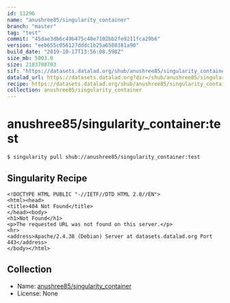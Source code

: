 ```yaml
---
id: 11296
name: "anushree85/singularity_container"
branch: "master"
tag: "test"
commit: "45dae3db6c49b475c40e7102bb2fe9211fca29b6"
version: "eeb655c056127dddc1b25a6588381a90"
build_date: "2019-10-17T13:56:08.598Z"
size_mb: 5003.0
size: 2183708703
sif: "https://datasets.datalad.org/shub/anushree85/singularity_container/test/2019-10-17-45dae3db-eeb655c0/eeb655c056127dddc1b25a6588381a90.sif"
datalad_url: https://datasets.datalad.org?dir=/shub/anushree85/singularity_container/test/2019-10-17-45dae3db-eeb655c0/
recipe: https://datasets.datalad.org/shub/anushree85/singularity_container/test/2019-10-17-45dae3db-eeb655c0/Singularity
collection: anushree85/singularity_container
---
```


# anushree85/singularity_container:test

```bash
$ singularity pull shub://anushree85/singularity_container:test
```

## Singularity Recipe

```singularity
<!DOCTYPE HTML PUBLIC "-//IETF//DTD HTML 2.0//EN">
<html><head>
<title>404 Not Found</title>
</head><body>
<h1>Not Found</h1>
<p>The requested URL was not found on this server.</p>
<hr>
<address>Apache/2.4.38 (Debian) Server at datasets.datalad.org Port 443</address>
</body></html>
```

## Collection

 - Name: [anushree85/singularity_container](https://github.com/anushree85/singularity_container)
 - License: None

